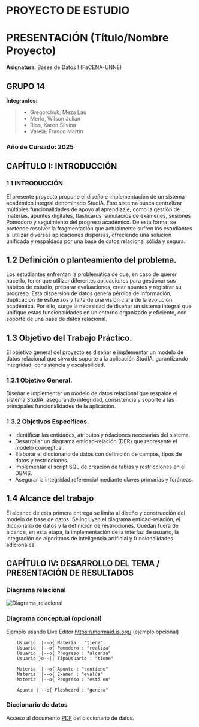 # PROYECTO DE ESTUDIO

# PRESENTACIÓN (Título/Nombre Proyecto)

**Asignatura**: Bases de Datos I (FaCENA-UNNE)

## GRUPO 14

**Integrantes**:
> - Gregorchuk, Meza Lau
> - Merlo, Wilson Julian
> - Rios, Karen Silvina
> - Varela, Franco Martin


### Año de Cursado: 2025

## CAPÍTULO I: INTRODUCCIÓN

### 1.1 INTRODUCCIÓN

El presente proyecto propone el diseño e implementación de un sistema académico integral denominado StudIA. Este sistema busca centralizar múltiples funcionalidades de apoyo al aprendizaje, como la gestión de materias, apuntes digitales, flashcards, simulacros de exámenes, sesiones Pomodoro y seguimiento del progreso académico. De esta forma, se pretende resolver la fragmentación que actualmente sufren los estudiantes al utilizar diversas aplicaciones dispersas, ofreciendo una solución unificada y respaldada por una base de datos relacional sólida y segura.

## 1.2 Definición o planteamiento del problema.

Los estudiantes enfrentan la problemática de que, en caso de querer hacerlo, tener que utilizar diferentes aplicaciones para gestionar sus hábitos de estudio, preparar evaluaciones, crear apuntes y registrar su progreso. Esta dispersión de datos genera pérdida de información, duplicación de esfuerzos y falta de una visión clara de la evolución académica. Por ello, surge la necesidad de diseñar un sistema integral que unifique estas funcionalidades en un entorno organizado y eficiente, con soporte de una base de datos relacional.

## 1.3 Objetivo del Trabajo Práctico.

El objetivo general del proyecto es diseñar e implementar un modelo de datos relacional que sirva de soporte a la aplicación StudIA, garantizando integridad, consistencia y escalabilidad.

### 1.3.1 Objetivo General.

Diseñar e implementar un modelo de datos relacional que respalde el sistema StudIA, asegurando integridad, consistencia y soporte a las principales funcionalidades de la aplicación.

### 1.3.2 Objetivos Específicos.

- Identificar las entidades, atributos y relaciones necesarias del sistema.
- Desarrollar un diagrama entidad-relación (DER) que represente el modelo conceptual.
- Elaborar el diccionario de datos con definición de campos, tipos de datos y restricciones.
- Implementar el script SQL de creación de tablas y restricciones en el DBMS.
- Asegurar la integridad referencial mediante claves primarias y foráneas.

## 1.4 Alcance del trabajo

El alcance de esta primera entrega se limita al diseño y construcción del modelo de base de datos. Se incluyen el diagrama entidad-relación, el diccionario de datos y la definición de restricciones. Quedan fuera de alcance, en esta etapa, la implementación de la interfaz de usuario, la integración de algoritmos de inteligencia artificial y funcionalidades adicionales.


## CAPÍTULO IV: DESARROLLO DEL TEMA / PRESENTACIÓN DE RESULTADOS 
### Diagrama relacional
![Diagrama_relacional](https://github.com/dovillegas/RiosKaren/BDD_Proyecto_Grupo14/blob/main/doc/image_relational.png)

### Diagrama conceptual (opcional)
Ejemplo usando Live Editor https://mermaid.js.org/ (ejemplo opcional)
```mermaid
    Usuario ||--o{ Materia : "tiene"
    Usuario ||--o{ Pomodoro : "realiza"
    Usuario ||--o{ Progreso : "alcanza"
    Usuario }o--|| TipoUsuario : "tiene"

    Materia ||--o{ Apunte : "contiene"
    Materia ||--o{ Examen : "evalúa"
    Materia ||--o{ Progreso : "está en"

    Apunte ||--o{ Flashcard : "genera"
```

### Diccionario de datos

Acceso al documento [PDF](doc/diccionario_datos.pdf) del diccionario de datos.

